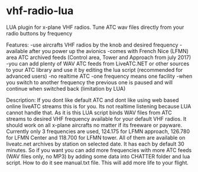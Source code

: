 # vhf-radio-lua
LUA plugin for x-plane VHF radios. 
Tune ATC wav files directly from your radio buttons by frequency

Features:
-use aircrafts VHF radios by the knob and desired frequency
-available after you power up the avionics
-comes with French Nice (LFMN) area ATC archived feeds (Control area, Tower and Approach from july 2017)
-you can add plenty of WAV ATC feeds from LiveATC.NET or other sources to your ATC library and use it by
 editing the lua script (recommended for advanced users)
-no realtime ATC
-one frequency means one facility
-when you switch to another frequency the previous one is paused and will continue when switched back
 (limitation by LUA)

Description:
If you dont like default ATC and dont like using web based online liveATC streams this is for you.
Its not realtime listening because LUA cannot handle that.
As it is this LUA script binds WAV files from ATC streams to desired VHF frequency available for your default VHF
radios. It should work on all x-plane aircrafts no matter if its freeware or payware.
Currently only 3 frequencies are used, 124.175 for LFMN approach, 126.780 for LFMN Center and 118.700 for LFMN tower.
All of them are available on liveatc.net archives by station on selected date. It has each by default 30 minutes.
So if you want you can add more frequencies with more ATC feeds (WAV files only, no MP3) by adding some data
into CHATTER folder and lua script. How to do it see manual.txt file.
This will add more life to your flight.
